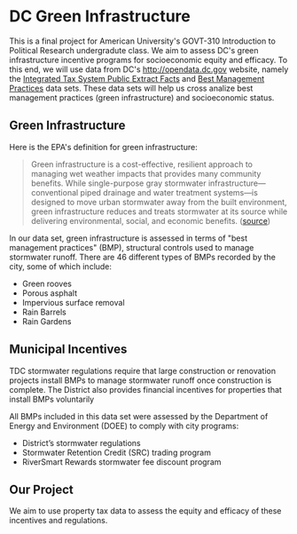 # DC Green Infrastructure
This is a final project for American University's GOVT-310 Introduction to Political Research undergradute class. We aim to assess DC's green infrastructure incentive programs for socioeconomic equity and efficacy. To this end, we will use data from DC's http://opendata.dc.gov website, namely the [Integrated Tax System Public Extract Facts](http://opendata.dc.gov/datasets/integrated-tax-system-public-extract-facts) and [Best Management Practices](http://opendata.dc.gov/datasets/best-management-practices) data sets. These data sets will help us cross analize best management practices (green infrastructure) and socioeconomic status.

## Green Infrastructure
Here is the EPA's definition for green infrastructure:
> Green infrastructure is a cost-effective, resilient approach to managing wet weather impacts that provides many community benefits. While single-purpose gray stormwater infrastructure—conventional piped drainage and water treatment systems—is designed to move urban stormwater away from the built environment, green infrastructure reduces and treats stormwater at its source while delivering environmental, social, and economic benefits. ([source](https://www.epa.gov/green-infrastructure/what-green-infrastructure))

In our data set, green infrastructure is assessed in terms of "best management practices" (BMP), structural controls used to manage stormwater runoff. There are 46 different types of BMPs recorded by the city, some of which include:
* Green rooves
* Porous asphalt
* Impervious surface removal
* Rain Barrels                               
* Rain Gardens

## Municipal Incentives
TDC stormwater regulations require that large construction or renovation projects install BMPs to manage stormwater runoff once construction is complete. The District also provides financial incentives for properties that install BMPs voluntarily

All BMPs included in this data set were assessed by the Department of Energy and Environment (DOEE) to comply with city programs:
* District’s stormwater regulations
* Stormwater Retention Credit (SRC) trading program
* RiverSmart Rewards stormwater fee discount program

## Our Project
We aim to use property tax data to assess the equity and efficacy of these incentives and regulations.
